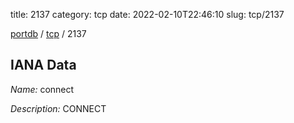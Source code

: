 title: 2137
category: tcp
date: 2022-02-10T22:46:10
slug: tcp/2137

[portdb](/) / [tcp](/category/tcp.html) / 2137


## IANA Data

_Name:_ connect

_Description:_ CONNECT

